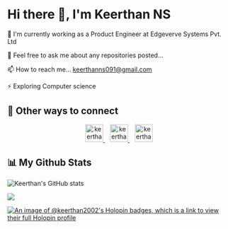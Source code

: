 
# Hi there 👋, I'm Keerthan NS


🧠 I'm currently working as a Product Engineer at Edgeverve Systems Pvt. Ltd

💬 Feel free to ask me about any repositories posted...

📫 How to reach me... keerthanns091@gmail.com

⚡️ Exploring Computer science

## 🔗 Other ways to connect
<p align="center">
   <a href="https://www.linkedin.com/in/keerthan-n-s/" target="_blank">
     <img src="https://www.svgrepo.com/show/134579/linkedin.svg" height="40px" style="height:40px; width:auto;" alt="keerthan-linkedin"/>
   </a>&nbsp;&nbsp;
   <a href="https://instagram.com/keerthan_ns" target="_blank">
     <img src="https://www.svgrepo.com/show/134478/instagram.svg" height="40px" style="height:40px; width:auto;" alt="keerthan-instagram" />
   </a>&nbsp;&nbsp;
   <a href="https://twitter.com/keerthan_ns" target="_blank">
     <img src="https://www.svgrepo.com/show/452123/twitter.svg" height="40px" style="height:40px; width:auto;" alt="keerthan-twitter"/>
   </a>
</p>

<!-- [![linkedin](https://camo.githubusercontent.com/162001cc0747178f47ced6e40de0cd16e375beb9b5fbca4ea3d520ecca78cd85/68747470733a2f2f696d672e69636f6e73382e636f6d2f666c75656e742f34382f3030303030302f6c696e6b6564696e2e706e67)](https://www.linkedin.com/in/keerthan-n-s-220142208/)
[![twitter](https://camo.githubusercontent.com/935991993635cd0e6398dd4368b13949a1bac7853b6361bd8d44bf95641f986a/68747470733a2f2f696d672e69636f6e73382e636f6d2f666c75656e742f34382f3030303030302f747769747465722e706e67)](https://twitter.com/keerthan_ns)
[![instagram](https://camo.githubusercontent.com/15de05815ac1eacce5ad522291d8fc1e7bc86b2aeb4e90b063a023044efe2a91/68747470733a2f2f696d672e69636f6e73382e636f6d2f666c75656e742f34382f3030303030302f696e7374616772616d2d6e65772e706e67)](https://instagram.com/keerthan_ns) -->


## 📊 My Github Stats

<!--   <br/> -->
<!--   <p align = "center"> -->
<!--   <img src ="https://github-readme-stats.vercel.app/api?username=keerthan2002&show_icons=true&count_private=true&theme=tokyonight&line_height=27"> -->
  ![Keerthan's GitHub stats](https://github-readme-stats-sigma-five.vercel.app/api?username=keerthan-ns&show_icons=true&theme=radical&count_private=true)
<!-- </p> -->

![](https://komarev.com/ghpvc/?username=keerthan2002&color=brightgreen)

[![An image of @keerthan2002's Holopin badges, which is a link to view their full Holopin profile](https://holopin.me/keerthan2002)](https://holopin.io/@keerthan2002)
